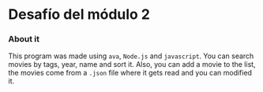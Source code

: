 # Desafío del módulo 2

### About it

This program was made using `ava`, `Node.js` and `javascript`. You can search movies by tags, year, name and sort it. Also, you can add a movie to the list, the movies come from a `.json` file where it gets read and you can modified it.
